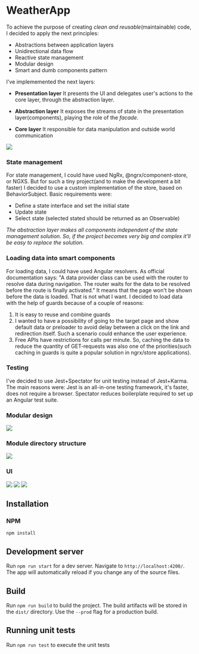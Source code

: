 # WeatherApp

To achieve the purpose of creating *clean and reusable*(maintainable) code, I decided to apply the next principles:
- Abstractions between application layers
- Unidirectional data flow
- Reactive state management
- Modular design
- Smart and dumb components pattern

I've implememented the next layers: 
- **Presentation layer** 
It presents the UI and delegates user's actions to the core layer, through the abstraction layer. 

- **Abstraction layer**
It exposes the streams of state in the presentation layer(components), playing the role of the *facade*.

- **Core layer**
It responsible for data manipulation and outside world communication

![](https://sketch.io/render/sk-a5399ba1b3188a6f088d25a46776a6b4.jpeg)

### State management
For state management, I could have used NgRx, @ngrx/component-store, or NGXS. But for such a tiny project(and to make the development a bit faster) I decided to use a custom implementation of the store, based on BehaviorSubject. 
Basic requirements were:
- Define a state interface and set the initial state
- Update state
- Select state (selected stated should be returned as an Observable)

*The abstraction layer makes all components independent of the state management solution. So, if the project becomes very big and complex it'll be easy to replace the solution.*

### Loading data into smart components
For loading data, I could have used Angular resolvers.
As official documentation says: "A data provider class can be used with the router to resolve data during navigation. The router waits for the data to be resolved before the route is finally activated." It means that the page won't be shown before the data is loaded. That is not what I want.
I decided to load data with the help of guards because of a couple of reasons:
1) It is easy to reuse and combine guards
2) I wanted to have a possibility of going to the target page and show default data or preloader to avoid delay between a click on the link and redirection itself. Such a scenario could enhance the user experience.
3) Free APIs have restrictions for calls per minute. So, caching the data to reduce the quantity of GET-requests was also one of the priorities(such caching in guards is quite a popular solution in ngrx/store applications).


### Testing
I've decided to use Jest+Spectator for unit testing instead of Jest+Karma.
The main reasons were:
Jest is an all-in-one testing framework, it's faster, does not require a browser.
Spectator reduces boilerplate required to set up an Angular test suite.

### Modular design

![](https://sketch.io/render/sk-08b490657328b5a06e18ea25a0a645cc.jpeg)

### Module directory structure

![](http://dl4.joxi.net/drive/2020/10/22/0028/0728/1864408/08/f3a9ff4381.jpg)

### UI

![](http://dl3.joxi.net/drive/2020/10/22/0028/0728/1864408/08/ffe95e597d.jpg)
![](http://dl4.joxi.net/drive/2020/10/22/0028/0728/1864408/08/ea749f52d7.jpg)
![](http://dl4.joxi.net/drive/2020/10/22/0028/0728/1864408/08/bac3186671.jpg)

## Installation

### NPM
`npm install`

## Development server

Run `npm run start` for a dev server. Navigate to `http://localhost:4200/`. The app will automatically reload if you change any of the source files.

## Build

Run `npm run build` to build the project. The build artifacts will be stored in the `dist/` directory. Use the `--prod` flag for a production build.

## Running unit tests

Run `npm run test` to execute the unit tests 
